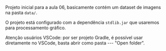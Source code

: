 Projeto inicial para a aula 06, basicamente contém um dataset de imagens na pasta `data/`.

O projeto está configurado com a dependência `stdlib.jar` que usaremos 
para processamento gráfico.

Atenção usuários VSCode: por ser projeto Gradle, é possível usar diretamente no VSCode, basta abrir como pasta 
 --- "Open folder".